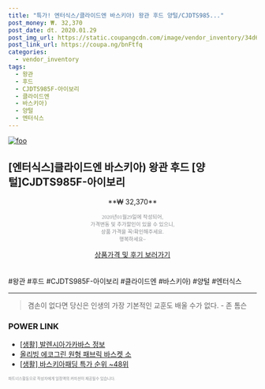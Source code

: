 ```yaml
--- 
title: "특가! 엔터식스/클라이드엔 바스키아) 왕관 후드 양털/CJDTS985..." 
post_money: ₩. 32,370 
post_date: dt. 2020.01.29 
post_img_url: https://static.coupangcdn.com/image/vendor_inventory/34d6/e22e95b60c17a37d984093166cc6961e51adb7c59d9d73f3bc918334a3a4.jpg 
post_link_url: https://coupa.ng/bnFtfq 
categories: 
  - vendor_inventory 
tags: 
  - 왕관 
  - 후드 
  - CJDTS985F-아이보리 
  - 클라이드엔 
  - 바스키아) 
  - 양털 
  - 엔터식스 
--- 
```

[![foo](https://static.coupangcdn.com/image/vendor_inventory/34d6/e22e95b60c17a37d984093166cc6961e51adb7c59d9d73f3bc918334a3a4.jpg)](https://coupa.ng/bnFtfq) 

## [엔터식스]클라이드엔 바스키아) 왕관 후드 [양털]CJDTS985F-아이보리 
<p style="text-align: center;">**₩ 32,370**</p> 
<p style="text-align: center;"><span style="color: #898c8f; font-family: Georgia,Times,serif; font-size: 0.75em;">2020년01월29일에 작성되어, <br>가격변동 및 추가할인이 있을 수 있으니,<br> 상품 가격을 꼭!확인해주세요.<br>행복하세요~</span> 
</p>	 
<div markdown="0" style="text-align: center;"><a href="https://coupa.ng/bnFtfq" class="btn btn--success">상품가격 및 후기 보러가기</a></div> 
<br><br> 
  #왕관 #후드 #CJDTS985F-아이보리 #클라이드엔 #바스키아) #양털 #엔터식스 
<hr> 

> 겸손이 없다면 당신은 인생의 가장 기본적인 교훈도 배울 수가 없다. - 존 톰슨 


### POWER LINK

* <a href="https://blog.naver.com/santokki14/221763843286" target="_blank"> [생활] 발렌시아가카바스 정보 </a>
* <a href="https://blog.naver.com/sakai111/221783393120" target="_blank">올리빙 에코그린 원형 패브릭 바스켓 소</a>
* <a href="https://blog.naver.com/sakai111/221788387886" target="_blank"> [생활] 바스키아패딩 특가 순위 ~48위</a>

<span style="color: #898c8f; font-family: Georgia,Times,serif; font-size: 0.55em;">파트너스활동으로 작성자에게 일정액의 커미션이 제공될수 있습니다.</span> 
